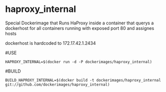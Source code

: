 haproxy_internal
================

Special Dockerimage that Runs HaProxy inside a container that querys a dockerhost for all containers running with exposed port 80 and assignes hosts


dockerhost is hardcoded to 172.17.42.1.2434

    
#USE

    HAPROXY_INTERNAL=$(docker run -d -P dockerimages/haproxy_internal)
    
#BUILD 

    BUILD_HAPROXY_INTERNAL=$(docker build -t dockerimages/haproxy_internal git://github.com/dockerimages/haproxy_internal)
